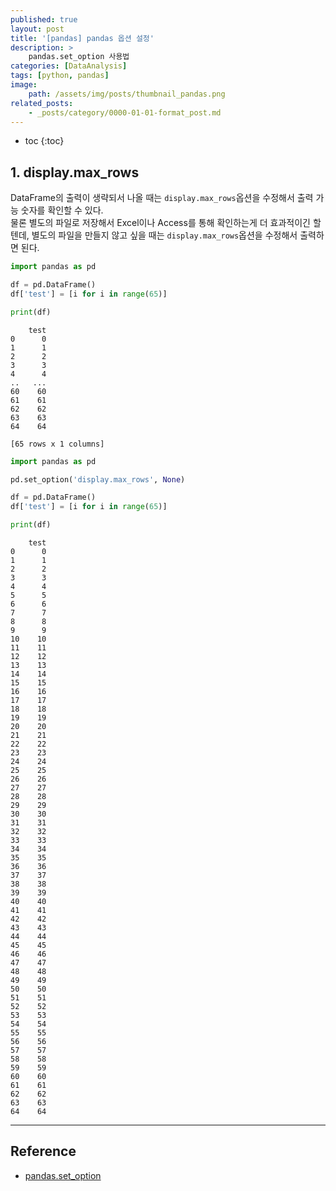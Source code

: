 ```yaml
---
published: true
layout: post
title: '[pandas] pandas 옵션 설정'
description: >
    pandas.set_option 사용법
categories: [DataAnalysis]
tags: [python, pandas]
image:
    path: /assets/img/posts/thumbnail_pandas.png
related_posts:
    - _posts/category/0000-01-01-format_post.md
---
```

* toc
{:toc}

## 1. display.max_rows

DataFrame의 출력이 생략되서 나올 때는 `display.max_rows`옵션을 수정해서 출력 가능 숫자를 확인할 수 있다.  
물론 별도의 파일로 저장해서 Excel이나 Access를 통해 확인하는게 더 효과적이긴 할텐데, 별도의 파일을 만들지 않고 싶을 때는 `display.max_rows`옵션을 수정해서 출력하면 된다.

```python
import pandas as pd

df = pd.DataFrame()
df['test'] = [i for i in range(65)]

print(df)
```
```
    test
0      0
1      1
2      2
3      3
4      4
..   ...
60    60
61    61
62    62
63    63
64    64

[65 rows x 1 columns]
```

```python
import pandas as pd

pd.set_option('display.max_rows', None)

df = pd.DataFrame()
df['test'] = [i for i in range(65)]

print(df)
```
```
    test
0      0
1      1
2      2
3      3
4      4
5      5
6      6
7      7
8      8
9      9
10    10
11    11
12    12
13    13
14    14
15    15
16    16
17    17
18    18
19    19
20    20
21    21
22    22
23    23
24    24
25    25
26    26
27    27
28    28
29    29
30    30
31    31
32    32
33    33
34    34
35    35
36    36
37    37
38    38
39    39
40    40
41    41
42    42
43    43
44    44
45    45
46    46
47    47
48    48
49    49
50    50
51    51
52    52
53    53
54    54
55    55
56    56
57    57
58    58
59    59
60    60
61    61
62    62
63    63
64    64
```

---
## Reference
- [pandas.set_option](https://pandas.pydata.org/docs/reference/api/pandas.set_option.html)